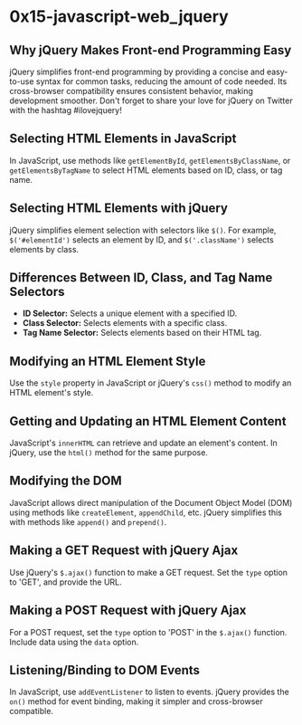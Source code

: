 # 0x15-javascript-web_jquery

## Why jQuery Makes Front-end Programming Easy

jQuery simplifies front-end programming by providing a concise and easy-to-use syntax for common tasks, reducing the amount of code needed. Its cross-browser compatibility ensures consistent behavior, making development smoother. Don't forget to share your love for jQuery on Twitter with the hashtag #ilovejquery!

## Selecting HTML Elements in JavaScript

In JavaScript, use methods like `getElementById`, `getElementsByClassName`, or `getElementsByTagName` to select HTML elements based on ID, class, or tag name.

## Selecting HTML Elements with jQuery

jQuery simplifies element selection with selectors like `$()`. For example, `$('#elementId')` selects an element by ID, and `$('.className')` selects elements by class.

## Differences Between ID, Class, and Tag Name Selectors

- **ID Selector:** Selects a unique element with a specified ID.
- **Class Selector:** Selects elements with a specific class.
- **Tag Name Selector:** Selects elements based on their HTML tag.

## Modifying an HTML Element Style

Use the `style` property in JavaScript or jQuery's `css()` method to modify an HTML element's style.

## Getting and Updating an HTML Element Content

JavaScript's `innerHTML` can retrieve and update an element's content. In jQuery, use the `html()` method for the same purpose.

## Modifying the DOM

JavaScript allows direct manipulation of the Document Object Model (DOM) using methods like `createElement`, `appendChild`, etc. jQuery simplifies this with methods like `append()` and `prepend()`.

## Making a GET Request with jQuery Ajax

Use jQuery's `$.ajax()` function to make a GET request. Set the `type` option to 'GET', and provide the URL.

## Making a POST Request with jQuery Ajax

For a POST request, set the `type` option to 'POST' in the `$.ajax()` function. Include data using the `data` option.

## Listening/Binding to DOM Events

In JavaScript, use `addEventListener` to listen to events. jQuery provides the `on()` method for event binding, making it simpler and cross-browser compatible.
